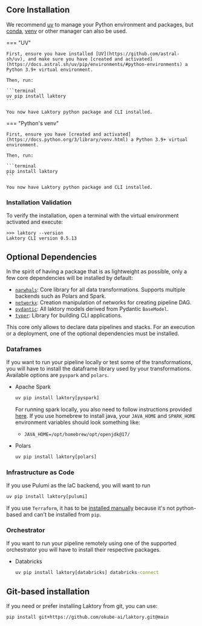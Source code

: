 ## Core Installation

We recommend [uv](https://github.com/astral-sh/uv) to manage your Python environment and packages, but 
[conda](https://docs.anaconda.com/miniconda/), 
[venv](https://docs.python.org/3/library/venv.html) or other manager can also be used.

=== "UV"

    First, ensure you have installed [UV](https://github.com/astral-sh/uv), and make sure you have [created and activated](https://docs.astral.sh/uv/pip/environments/#python-environments) a Python 3.9+ virtual environment.

    Then, run:

    ```terminal
    uv pip install laktory
    ```
    
    You now have Laktory python package and CLI installed.

=== "Python's venv"

    First, ensure you have [created and activated](https://docs.python.org/3/library/venv.html) a Python 3.9+ virtual environment.

    Then, run:

    ```terminal
    pip install laktory
    ```

    You now have Laktory python package and CLI installed.

### Installation Validation

To verify the installation, open a terminal with the virtual environment activated and execute:

```terminal
>>> laktory --version
Laktory CLI version 0.5.13
```

## Optional Dependencies

In the spirit of having a package that is as lightweight as possible, only a
few core dependencies will be installed by default:

* [`narwhals`](https://pypi.org/project/narwhals/): Core library for all data transformations. Supports multiple backends such as Polars and Spark.
* [`networkx`](https://pypi.org/project/networkx/): Creation manipulation of networks for creating pipeline DAG.
* [`pydantic`](https://pypi.org/project/pydantic/): All laktory models derived from Pydantic `BaseModel`.
* [`typer`](https://pypi.org/project/typer/): Library for building CLI applications. 
 
This core only allows to declare data pipelines and stacks. For an execution
or a deployment, one of the optional dependencies must be installed.

### Dataframes

If you want to run your pipeline locally or test some of the transformations,
you will have to install the dataframe library used by your transformations.
Available options are `pyspark` and `polars`.

* Apache Spark
  ```cmd
  uv pip install laktory[pyspark]
  ```
  For running spark locally, you also need to follow instructions provided [here](https://www.machinelearningplus.com/pyspark/install-pyspark-on-mac/). 
  If you use homebrew to install java, your `JAVA_HOME` and `SPARK_HOME` environment variables should look something like:
    * `JAVA_HOME=/opt/homebrew/opt/openjdk@17/`

* Polars
  ```cmd
  uv pip install laktory[polars]
  ```

### Infrastructure as Code
If you use Pulumi as the IaC backend, you will want to run 

```cmd
uv pip install laktory[pulumi]
```

If you use `Terraform`, it has to be [installed manually](https://developer.hashicorp.com/terraform/tutorials/aws-get-started/install-cli) because it's not python-based and can't be installed from 
`pip`.

### Orchestrator
If you want to run your pipeline remotely using one of the supported 
orchestrator you will have to install their respective packages.

* Databricks
  ```cmd
  uv pip install laktory[databricks] databricks-connect
  ```

## Git-based installation
If you need or prefer installing Laktory from git, you can use:
```terminal
pip install git+https://github.com/okube-ai/laktory.git@main
```
